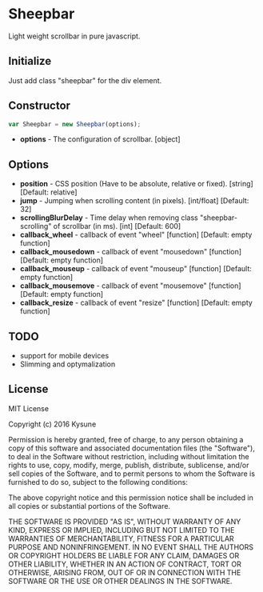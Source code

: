 # Sheepbar
Light weight scrollbar in pure javascript.



## Initialize
Just add class "sheepbar" for the div element.

## Constructor
```JavaScript
var Sheepbar = new Sheepbar(options);
```
- **options** - The configuration of scrollbar. [object]

## Options
- **position** - CSS position (Have to be absolute, relative or fixed). [string] [Default: relative]
- **jump** - Jumping when scrolling content (in pixels). [int/float] [Default: 32]
- **scrollingBlurDelay** - Time delay when removing class "sheepbar-scrolling" of scrollbar (in ms). [int] [Default: 600]
- **callback_wheel** - callback of event "wheel" [function] [Default: empty function]
- **callback_mousedown** - callback of event "mousedown" [function] [Default: empty function]
- **callback_mouseup** - callback of event "mouseup" [function] [Default: empty function]
- **callback_mousemove** - callback of event "mousemove" [function] [Default: empty function]
- **callback_resize** - callback of event "resize" [function] [Default: empty function]

## TODO
- support for mobile devices
- Slimming and optymalization

## License
MIT License

Copyright (c) 2016 Kysune

Permission is hereby granted, free of charge, to any person obtaining a copy
of this software and associated documentation files (the "Software"), to deal
in the Software without restriction, including without limitation the rights
to use, copy, modify, merge, publish, distribute, sublicense, and/or sell
copies of the Software, and to permit persons to whom the Software is
furnished to do so, subject to the following conditions:

The above copyright notice and this permission notice shall be included in all
copies or substantial portions of the Software.

THE SOFTWARE IS PROVIDED "AS IS", WITHOUT WARRANTY OF ANY KIND, EXPRESS OR
IMPLIED, INCLUDING BUT NOT LIMITED TO THE WARRANTIES OF MERCHANTABILITY,
FITNESS FOR A PARTICULAR PURPOSE AND NONINFRINGEMENT. IN NO EVENT SHALL THE
AUTHORS OR COPYRIGHT HOLDERS BE LIABLE FOR ANY CLAIM, DAMAGES OR OTHER
LIABILITY, WHETHER IN AN ACTION OF CONTRACT, TORT OR OTHERWISE, ARISING FROM,
OUT OF OR IN CONNECTION WITH THE SOFTWARE OR THE USE OR OTHER DEALINGS IN THE
SOFTWARE.
